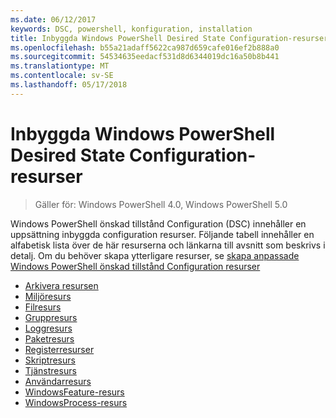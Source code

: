 ```yaml
---
ms.date: 06/12/2017
keywords: DSC, powershell, konfiguration, installation
title: Inbyggda Windows PowerShell Desired State Configuration-resurser
ms.openlocfilehash: b55a21adaff5622ca987d659cafe016ef2b888a0
ms.sourcegitcommit: 54534635eedacf531d8d6344019dc16a50b8b441
ms.translationtype: MT
ms.contentlocale: sv-SE
ms.lasthandoff: 05/17/2018
---
```

# <a name="built-in-windows-powershell-desired-state-configuration-resources"></a>Inbyggda Windows PowerShell Desired State Configuration-resurser

> Gäller för: Windows PowerShell 4.0, Windows PowerShell 5.0

Windows PowerShell önskad tillstånd Configuration (DSC) innehåller en uppsättning inbyggda configuration resurser. Följande tabell innehåller en alfabetisk lista över de här resurserna och länkarna till avsnitt som beskrivs i detalj. Om du behöver skapa ytterligare resurser, se [skapa anpassade Windows PowerShell önskad tillstånd Configuration resurser](authoringResource.md)

* [Arkivera resursen](archiveResource.md)
* [Miljöresurs](environmentResource.md)
* [Filresurs](fileResource.md)
* [Gruppresurs](groupResource.md)
* [Loggresurs](logResource.md)
* [Paketresurs](packageResource.md)
* [Registerresurser](registryResource.md)
* [Skriptresurs](scriptResource.md)
* [Tjänstresurs](serviceResource.md)
* [Användarresurs](userResource.md)
* [WindowsFeature-resurs](windowsfeatureResource.md)
* [WindowsProcess-resurs](windowsProcessResource.md)